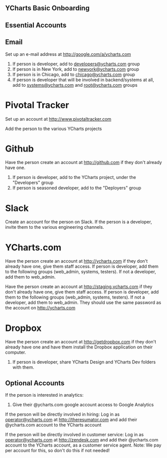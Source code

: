 ## YCharts Basic Onboarding

## Essential Accounts

## Email
Set up an e-mail address at http://google.com/a/ycharts.com

1. If person is developer, add to developers@ycharts.com group
2. If person is in New York, add to newyork@ycharts.com group
3. If person is in Chicago, add to chicago@ycharts.com group
4. If person is developer that will be involved in backend/systems at all, add to systems@ycharts.com and root@ycharts.com groups

# Pivotal Tracker
Set up an account at http://www.pivotaltracker.com

Add the person to the various YCharts projects

# Github
Have the person create an account at http://github.com if they don't already have one.

1. If person is developer, add to the YCharts project, under the "Developers" group
2. If person is seasoned developer, add to the "Deployers" group

# Slack
Create an account for the person on Slack.
If the person is a developer, invite them to the various engineering channels.

# YCharts.com
Have the person create an account at http://ycharts.com if they don't already have one, give them staff access. If person is developer, add them to the following groups (web_admin, systems, testers). If not a developer, add them to web_admin.

Have the person create an account at http://staging.ycharts.com if they don't already have one, give them staff access. If person is developer, add them to the following groups (web_admin, systems, testers). If not a developer, add them to web_admin.
They should use the same password as the account on http://ycharts.com

# Dropbox
Have the person create an account at http://getdropbox.com if they don't already have one and have them install the Dropbox
application on their computer.

1. If person is developer, share YCharts Design and YCharts Dev folders with them.


## Optional Accounts

If the person is interested in analytics:

1. Give their @ycharts.com google account access to Google Analytics

If the person will be directly involved in hiring:
Log in as operator@ycharts.com at http://theresumator.com and add their @ycharts.com account to the YCharts account

If the person will be directly involved in customer service:
Log in as operator@ycharts.com at http://zendesk.com and add their @ycharts.com account to the YCharts account,
as a customer service agent. Note: We pay per account for this, so don't do this if not needed!
